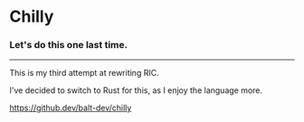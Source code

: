 # Chilly

### Let's do this one last time.

---
This is my third attempt at rewriting RIC.

I've decided to switch to Rust for this, as I enjoy the language more.



https://github.dev/balt-dev/chilly
